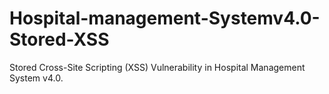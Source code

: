 # Hospital-management-Systemv4.0-Stored-XSS
Stored Cross-Site Scripting (XSS) Vulnerability in Hospital Management System v4.0.
